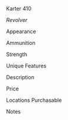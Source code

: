 Karter 410

*Revolver*

Appearance


Ammunition


Strength


Unique Features


Description


Price


Locations Purchasable


Notes




